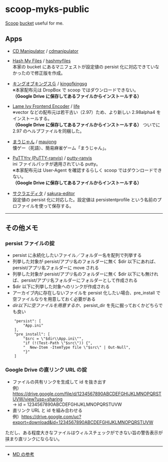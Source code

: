 # scoop-myks-public

[Scoop](https://scoop.sh/) [bucket](https://github.com/lukesampson/scoop/wiki/Buckets) useful for me.

## Apps

* [CD Manipulator](http://www.storeroom.info/cdm/) / [cdmanipulator](bucket/cdmanipulator.json)

* [Hash My Files](https://www.nirsoft.net/utils/hash_my_files.html) / [hashmyfiles](bucket/hashmyfiles.json)  
	本家の bucket にあるマニフェストが設定値の persist 化に対応できていなかったので修正版を作成。

* [キングオブキングスＧ](https://kyolucam.wixsite.com/tamokuteki) / [kingofkingsg](bucket/kingofkingsg.json)  
	※本家配布元は DropBox で scoop ではダウンロードできない。  
	**（Google Drive に保存してあるファイルからインストールする）**

* [Lame Ivy Frontend Encoder](https://www.vector.co.jp/soft/win95/art/se233905.html) / [life](bucket/life.json)  
	※vector などの配布元は若干古い（2.97）ため、より新しい 2.98alpha4 をインストールする。  
	**（Google Drive に保存してあるファイルからインストールする）**
	ついでに 2.97 のヘルプファイルを同梱した。

* [まうじゃん](http://www.amy.hi-ho.ne.jp/ishihata/maujong/) / [maujong](bucket/maujong.json)  
	懐ゲー（死語）、簡易麻雀ゲーム「まうじゃん」。

* [PuTTYrv (PuTTY-ranvis)](https://www.ranvis.com/putty) / [putty-ranvis](bucket/putty-ranvis.json)  
	ini ファイルパッチが適用されている putty。  
	※本家配布元は User-Agent を確認するらしく scoop ではダウンロードできない。  
	**（Google Drive に保存してあるファイルからインストールする）**

* [サクラエディタ](https://sakura-editor.github.io/) / [sakura-editor](bucket/sakura-editor.json)  
	設定値の persist 化に対応した。設定値は persistentprofile という名前のプロファイルを使って保存する。

---
## その他メモ

### persist ファイルの掟

* persist に永続化したいファイル／フォルダー名を配列で列挙する
* 列挙した対象が persist/アプリ名のフォルダーに無く $dir 以下にあれば、persist/アプリ名フォルダーに move される
* 列挙した対象が persist/アプリ名のフォルダーに無く $dir 以下にも無ければ、persist/アプリ名フォルダーにフォルダーとして作成される
* $dir 以下に列挙した対象へのリンクが作成される
* アーカイブ内に存在しないファイルを persist 化したい場合、pre_install で空ファイルなりを用意しておく必要がある
* $dir 以下に空ファイルを用意するか、$persist_dir を先に掘っておくかどちらでも良い

```
    "persist": [
        "App.ini"
    ],
    "pre_install": [
        "$src = \"$dir\\App.ini\"",
        "if (!(Test-Path \"$src\")) {",
        "  New-Item -ItemType file \"$src\" | Out-Null",
        "}"
    ]

```

### Google Drive の直リンク URL の掟

* ファイルの共有リンクを生成して id を抜き出す  
	例）https://drive.google.com/file/d/1234567890ABCDEFGHIJKLMNOPQRSTUVW/view?usp=sharing  
	→ id = 1234567890ABCDEFGHIJKLMNOPQRSTUVW
* 直リンク URL と id を組み合わせる  
	例）https://drive.google.com/uc?export=download&id=1234567890ABCDEFGHIJKLMNOPQRSTUVW  

ただし、ある程度大きなファイルはウィルスチェックができない旨の警告表示が挟まり直リンクにならない。

---
* [MD の参考](https://guides.github.com/features/mastering-markdown/)

